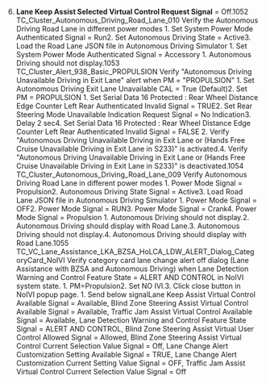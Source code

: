 6. **Lane Keep Assist Selected Virtual Control Request Signal** = Off.1052 TC_Cluster_Autonomous_Driving_Road_Lane_010 Verify the Autonomous Driving Road Lane in different power modes 1. Set System Power Mode Authenticated Signal = Run2. Set Autonomous Driving State = Active3. Load the Road Lane JSON file in Autonomous Driving Simulator 1. Set System Power Mode Authenticated Signal = Accessory 1. Autonomous Driving should not display.1053 TC_Cluster_Alert_938_Basic_PROPULSION Verify "Autonomous Driving Unavailable Driving in Exit Lane" alert when PM = "PROPULSION" 1. Set Autonomous Driving Exit Lane Unavailable CAL = True (Default)2. Set PM = PROPULSION 1. Set Serial Data 16 Protected : Rear Wheel Distance Edge Counter Left Rear Authenticated Invalid Signal = TRUE2. Set Rear Steering Mode Unavailable Indication Request Signal = No Indication3. Delay 2 sec4. Set Serial Data 16 Protected : Rear Wheel Distance Edge Counter Left Rear Authenticated Invalid Signal = FALSE 2. Verify "Autonomous Driving Unavailable Driving in Exit Lane or (Hands Free Cruise Unavailable Driving in Exit Lane in S233)" is activated.4. Verify "Autonomous Driving Unavailable Driving in Exit Lane or (Hands Free Cruise Unavailable Driving in Exit Lane in S233)" is deactivated.1054 TC_Cluster_Autonomous_Driving_Road_Lane_009 Verify Autonomous Driving Road Lane in different power modes 1. Power Mode Signal = Propulsion2. Autonomous Driving State Signal = Active3. Load Road Lane JSON file in Autonomous Driving Simulator 1. Power Mode Signal = OFF2. Power Mode Signal = RUN3. Power Mode Signal = Crank4. Power Mode Signal = Propulsion 1. Autonomous Driving should not display.2. Autonomous Driving should display with Road Lane.3. Autonomous Driving should not display.4. Autonomous Driving should display with Road Lane.1055 TC_VC_Lane_Assistance_LKA_BZSA_HoLCA_LDW_ALERT_Dialog_CategoryCard_NoIVI Verify category card lane change alert off dialog (Lane Assistance with BZSA and Autonomous Driving) when Lane Detection Warning and Control Feature State = ALERT AND CONTROL in NoIVI system state. 1. PM=Propulsion2. Set NO IVI.3. Click close button in NoIVI popup page. 1. Send below signalLane Keep Assist Virtual Control Available Signal = Available, Blind Zone Steering Assist Virtual Control Available Signal = Available, Traffic Jam Assist Virtual Control Available Signal = Available, Lane Detection Warning and Control Feature State Signal = ALERT AND CONTROL, Blind Zone Steering Assist Virtual User Control Allowed Signal = Allowed, Blind Zone Steering Assist Virtual Control Current Selection Value Signal = Off, Lane Change Alert Customization Setting Available Signal = TRUE, Lane Change Alert Customization Current Setting Value Signal = OFF, Traffic Jam Assist Virtual Control Current Selection Value Signal = Off